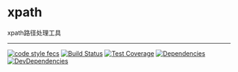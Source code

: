 # xpath

xpath路径处理工具

---

[![code style fecs](https://img.shields.io/badge/code%20style-fecs-brightgreen.svg)](https://github.com/ecomfe/fecs)
[![Build Status](https://img.shields.io/travis/xuexb/xpath/master.svg)](https://travis-ci.org/xuexb/xpath)
[![Test Coverage](https://img.shields.io/coveralls/xuexb/xpath/master.svg)](https://coveralls.io/r/xuexb/xpath?branch=master)
[![Dependencies](https://img.shields.io/david/xuexb/xpath.svg?style=flat)](https://david-dm.org/xuexb/xpath)
[![DevDependencies](https://img.shields.io/david/dev/xuexb/xpath.svg?style=flat)](https://david-dm.org/xuexb/xpath)
